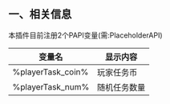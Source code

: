 ## 一、相关信息
本插件目前注册2个PAPI变量(需:PlaceholderAPI)

|变量名   | 显示内容  |
| ------------ | ------------ |
|%playerTask_coin%| 玩家任务币|
|%playerTask_num%| 随机任务数量|

